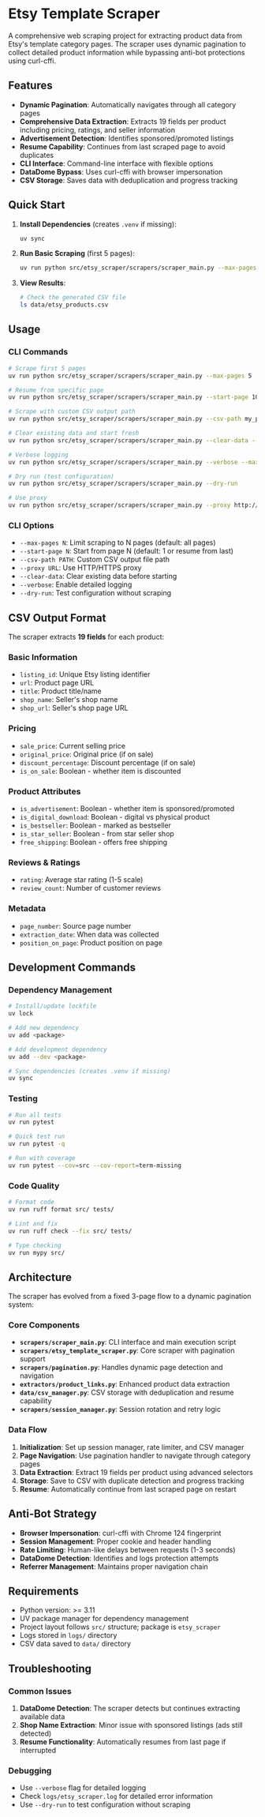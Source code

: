 # Etsy Template Scraper

A comprehensive web scraping project for extracting product data from Etsy's template category pages. The scraper uses dynamic pagination to collect detailed product information while bypassing anti-bot protections using curl-cffi.

## Features

- **Dynamic Pagination**: Automatically navigates through all category pages
- **Comprehensive Data Extraction**: Extracts 19 fields per product including pricing, ratings, and seller information
- **Advertisement Detection**: Identifies sponsored/promoted listings
- **Resume Capability**: Continues from last scraped page to avoid duplicates
- **CLI Interface**: Command-line interface with flexible options
- **DataDome Bypass**: Uses curl-cffi with browser impersonation
- **CSV Storage**: Saves data with deduplication and progress tracking

## Quick Start

1. **Install Dependencies** (creates `.venv` if missing):
   ```bash
   uv sync
   ```

2. **Run Basic Scraping** (first 5 pages):
   ```bash
   uv run python src/etsy_scraper/scrapers/scraper_main.py --max-pages 5
   ```

3. **View Results**:
   ```bash
   # Check the generated CSV file
   ls data/etsy_products.csv
   ```

## Usage

### CLI Commands

```bash
# Scrape first 5 pages
uv run python src/etsy_scraper/scrapers/scraper_main.py --max-pages 5

# Resume from specific page
uv run python src/etsy_scraper/scrapers/scraper_main.py --start-page 10

# Scrape with custom CSV output path
uv run python src/etsy_scraper/scrapers/scraper_main.py --csv-path my_products.csv

# Clear existing data and start fresh
uv run python src/etsy_scraper/scrapers/scraper_main.py --clear-data --max-pages 10

# Verbose logging
uv run python src/etsy_scraper/scrapers/scraper_main.py --verbose --max-pages 3

# Dry run (test configuration)
uv run python src/etsy_scraper/scrapers/scraper_main.py --dry-run

# Use proxy
uv run python src/etsy_scraper/scrapers/scraper_main.py --proxy http://user:pass@host:port
```

### CLI Options

- `--max-pages N`: Limit scraping to N pages (default: all pages)
- `--start-page N`: Start from page N (default: 1 or resume from last)
- `--csv-path PATH`: Custom CSV output file path
- `--proxy URL`: Use HTTP/HTTPS proxy
- `--clear-data`: Clear existing data before starting
- `--verbose`: Enable detailed logging
- `--dry-run`: Test configuration without scraping

## CSV Output Format

The scraper extracts **19 fields** for each product:

### Basic Information
- `listing_id`: Unique Etsy listing identifier
- `url`: Product page URL
- `title`: Product title/name
- `shop_name`: Seller's shop name
- `shop_url`: Seller's shop page URL

### Pricing
- `sale_price`: Current selling price
- `original_price`: Original price (if on sale)
- `discount_percentage`: Discount percentage (if on sale)
- `is_on_sale`: Boolean - whether item is discounted

### Product Attributes
- `is_advertisement`: Boolean - whether item is sponsored/promoted
- `is_digital_download`: Boolean - digital vs physical product
- `is_bestseller`: Boolean - marked as bestseller
- `is_star_seller`: Boolean - from star seller shop
- `free_shipping`: Boolean - offers free shipping

### Reviews & Ratings
- `rating`: Average star rating (1-5 scale)
- `review_count`: Number of customer reviews

### Metadata
- `page_number`: Source page number
- `extraction_date`: When data was collected
- `position_on_page`: Product position on page

## Development Commands

### Dependency Management
```bash
# Install/update lockfile
uv lock

# Add new dependency
uv add <package>

# Add development dependency
uv add --dev <package>

# Sync dependencies (creates .venv if missing)
uv sync
```

### Testing
```bash
# Run all tests
uv run pytest

# Quick test run
uv run pytest -q

# Run with coverage
uv run pytest --cov=src --cov-report=term-missing
```

### Code Quality
```bash
# Format code
uv run ruff format src/ tests/

# Lint and fix
uv run ruff check --fix src/ tests/

# Type checking
uv run mypy src/
```

## Architecture

The scraper has evolved from a fixed 3-page flow to a dynamic pagination system:

### Core Components

- **`scrapers/scraper_main.py`**: CLI interface and main execution script
- **`scrapers/etsy_template_scraper.py`**: Core scraper with pagination support
- **`scrapers/pagination.py`**: Handles dynamic page detection and navigation
- **`extractors/product_links.py`**: Enhanced product data extraction
- **`data/csv_manager.py`**: CSV storage with deduplication and resume capability
- **`scrapers/session_manager.py`**: Session rotation and retry logic

### Data Flow

1. **Initialization**: Set up session manager, rate limiter, and CSV manager
2. **Page Navigation**: Use pagination handler to navigate through category pages
3. **Data Extraction**: Extract 19 fields per product using advanced selectors
4. **Storage**: Save to CSV with duplicate detection and progress tracking
5. **Resume**: Automatically continue from last scraped page on restart

## Anti-Bot Strategy

- **Browser Impersonation**: curl-cffi with Chrome 124 fingerprint
- **Session Management**: Proper cookie and header handling
- **Rate Limiting**: Human-like delays between requests (1-3 seconds)
- **DataDome Detection**: Identifies and logs protection attempts
- **Referrer Management**: Maintains proper navigation chain

## Requirements

- Python version: >= 3.11
- UV package manager for dependency management
- Project layout follows `src/` structure; package is `etsy_scraper`
- Logs stored in `logs/` directory
- CSV data saved to `data/` directory

## Troubleshooting

### Common Issues

1. **DataDome Detection**: The scraper detects but continues extracting available data
2. **Shop Name Extraction**: Minor issue with sponsored listings (ads still detected)
3. **Resume Functionality**: Automatically resumes from last page if interrupted

### Debugging

- Use `--verbose` flag for detailed logging
- Check `logs/etsy_scraper.log` for detailed error information
- Use `--dry-run` to test configuration without scraping